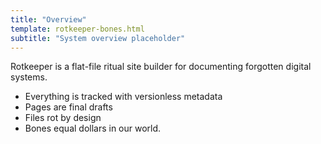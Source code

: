 ```yaml
---
title: "Overview"
template: rotkeeper-bones.html
subtitle: "System overview placeholder"
---
```


Rotkeeper is a flat-file ritual site builder for documenting forgotten digital systems.

- Everything is tracked with versionless metadata
- Pages are final drafts
- Files rot by design
- Bones equal dollars in our world.
